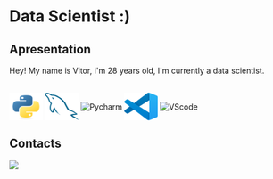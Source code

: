 # Data Scientist :)

## Apresentation
Hey! My name is Vitor, I'm 28 years old, I'm currently a data scientist.

<div style="display: inline_block"><br>
  <img align="center" alt="Python" height="50" width="60" src="https://raw.githubusercontent.com/devicons/devicon/master/icons/python/python-original.svg">
  <img align="center" alt="MySql" height="50" width="60" src="https://raw.githubusercontent.com/devicons/devicon/master/icons/mysql/mysql-original.svg">
  <img align="center" alt="Pycharm" height="50" width="60" src="https://user-images.githubusercontent.com/84391594/152705271-083f8784-b3c9-4065-9733-ea3fa8ad5a7a.png">
  <img align="center" alt="VScode" height="50" width="60" src="https://raw.githubusercontent.com/devicons/devicon/master/icons/vscode/vscode-original.svg">
  <img align="center" alt="VScode" height="50" width="60" src="https://user-images.githubusercontent.com/84391594/152706127-ce41990f-2588-472a-b5df-6b403a5947e6.png">

</div>

## Contacts
<div> 
    <a href="https://www.linkedin.com/in/vitor-mamede-martins-/" target="_blank"><img src="https://img.shields.io/badge/-LinkedIn-%230077B5?style=for-the-badge&logo=linkedin&logoColor=white" target="_blank"></a>

</div>
